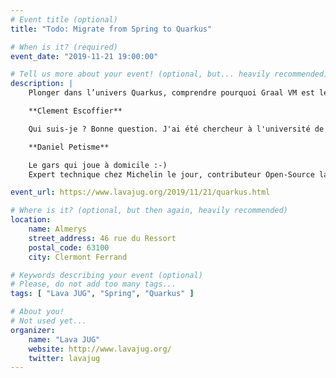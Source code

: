 ```yaml
---
# Event title (optional)
title: "Todo: Migrate from Spring to Quarkus"

# When is it? (required)
event_date: "2019-11-21 19:00:00"

# Tell us more about your event! (optional, but... heavily recommended)
description: |
    Plonger dans l’univers Quarkus, comprendre pourquoi Graal VM est le prochain gros virage du monde Java que vous utilisiez Graal VM ou pas. Et surtout apprendre comment rendre vos applications vraiment Nativement Cloud Native.

    **Clement Escoffier**

    Qui suis-je ? Bonne question. J'ai été chercheur à l'université de Grenoble, architecte chez Axway, directeur de l'innovation dans une boite allemande.... Actuellement je suis core developer sur vert.x, et je travaille pour Red Hat. J’ai touché à beaucoup de domaines - OSGi, mobile, continuous delivery, devops, HTML5… Mon but ? Fournir des outils, des méthodes pour rendre le développement plus efficace mais également plus agréable et plus fun. Je suis un contributeur actif sur de nombreux projets Open Source comme Apache Felix, iPOJO, Wisdom et bien évidement Vert.X.

    **Daniel Petisme**

    Le gars qui joue à domicile :-)
    Expert technique chez Michelin le jour, contributeur Open-Source la nuit (principalement sur Vert.X, JHipster, Quarkus).

event_url: https://www.lavajug.org/2019/11/21/quarkus.html

# Where is it? (optional, but then again, heavily recommended)
location:
    name: Almerys
    street_address: 46 rue du Ressort
    postal_code: 63100
    city: Clermont Ferrand

# Keywords describing your event (optional)
# Please, do not add too many tags...
tags: [ "Lava JUG", "Spring", "Quarkus" ]

# About you!
# Not used yet...
organizer:
    name: "Lava JUG"
    website: http://www.lavajug.org/
    twitter: lavajug
---
```

